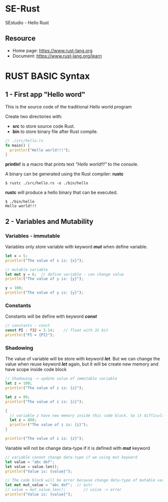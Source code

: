 # SE-Rust
SEstudio - Hello Rust

## Resource
* Home page: https://www.rust-lang.org
* Document: https://www.rust-lang.org/learn

# RUST BASIC Syntax

## 1 - First app "Hello word"

This is the source code of the traditional Hello world program

Create two directories with: 
* **src** to store source code Rust.
* **bin** to store binary file after Rust compile.

```rust
// ./src/hello.rs
fn main() {
  println!("Hello world!!!");
}
```

**println!** is a macro that prints text *"Hello world!!!"* to the console.

A binary can be generated using the Rust compiler: **rustc**

```shell
$ rustc ./src/hello.rs -o ./bin/hello
```

**rustc** will produce a hello binary that can be executed. 

```shell
$ ./bin/hello
Hello world!!!
```

## 2 - Variables and Mutability

### Variables - immutable
Variables only store variable with keyword ***mut*** when define variable.

```rust
let x = 5;
println!("The value of x is: {x}");

// mutable variable
let mut y = 6;  // define variable - can change value
println!("The value of y is: {y}");

y = 100; 
println!("The value of y is: {y}");
```

### Constants 
Constants will be define with keyword ***const***

```rust
// constants - const
const PI : f32 = 3.14;    // float with 32 bit
println!("PI = {PI}");
```

### Shadowing
The value of variable will be store with keyword ***let***. But we can change the value when reuse keyword ***let*** again, but it will be create new memory and have scope inside code block

```rust
// Shadowing -> update value of immutable variable
let z = 100; 
println!("The value of z is: {z}");

let z = 99;
println!("The value of z is: {z}"); 

{
  // variable z have new memory inside this code block. So it difficult with z outside block
  let z = 888;
  println!("The value of z is: {z}"); 
}

println!("The value of z is: {z}"); 
```

Variable will not be change data-type if it is defined with ***mut*** keyword

```rust
// variable cannot change data-type if we using mut keyword
let value = "abc def"; 
let value = value.len(); 
println!("Value is: {value}");

// The code block will be error because change data-type of mutable variable
let mut mut_value = "abc def";  // &str
// value = mut_value.len();        // usize -> error
println!("Value is: {value}");
```

